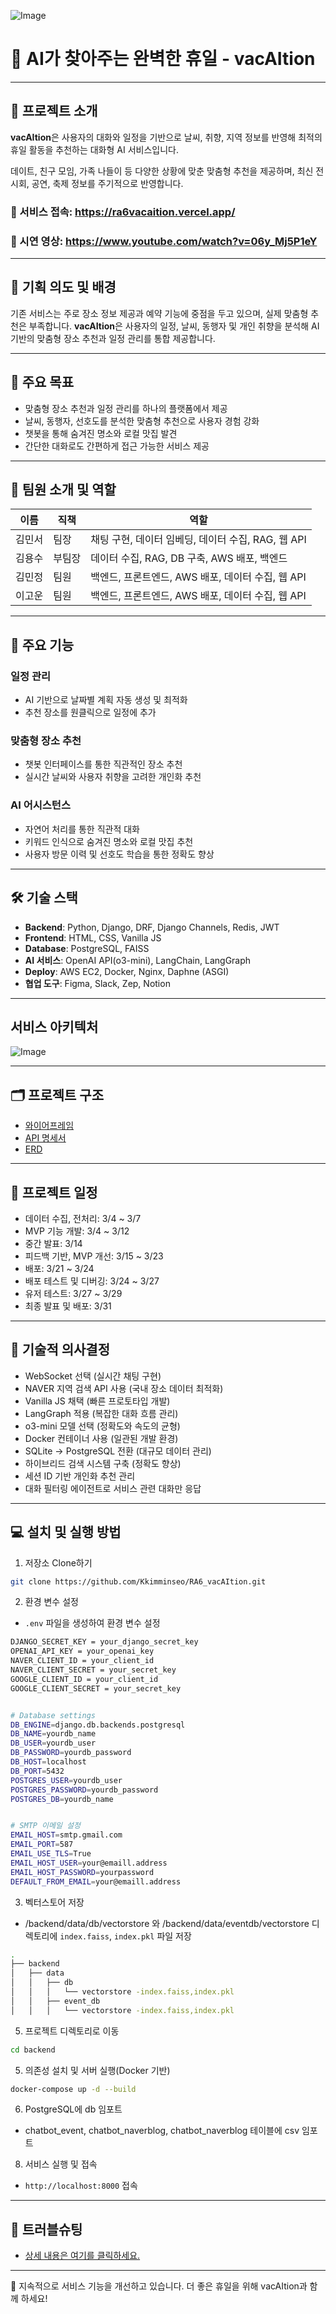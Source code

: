 ![Image](https://github.com/user-attachments/assets/61796c5f-40bf-4aba-b315-8c697b8f1ea1)
# 🦾 AI가 찾아주는 완벽한 휴일 - **vacAItion**

---

## 📖 프로젝트 소개
**vacAItion**은 사용자의 대화와 일정을 기반으로 날씨, 취향, 지역 정보를 반영해 최적의 휴일 활동을 추천하는 대화형 AI 서비스입니다.

데이트, 친구 모임, 가족 나들이 등 다양한 상황에 맞춘 맞춤형 추천을 제공하며, 최신 전시회, 공연, 축제 정보를 주기적으로 반영합니다.

### 🔗 서비스 접속: https://ra6vacaition.vercel.app/
### 🔗 시연 영상: https://www.youtube.com/watch?v=06y_Mj5P1eY
---

## 🚩 기획 의도 및 배경

기존 서비스는 주로 장소 정보 제공과 예약 기능에 중점을 두고 있으며, 실제 맞춤형 추천은 부족합니다. **vacAItion**은 사용자의 일정, 날씨, 동행자 및 개인 취향을 분석해 AI 기반의 맞춤형 장소 추천과 일정 관리를 통합 제공합니다.

---

## 🎯 주요 목표
- 맞춤형 장소 추천과 일정 관리를 하나의 플랫폼에서 제공
- 날씨, 동행자, 선호도를 분석한 맞춤형 추천으로 사용자 경험 강화
- 챗봇을 통해 숨겨진 명소와 로컬 맛집 발견
- 간단한 대화로도 간편하게 접근 가능한 서비스 제공

---

## 👥 팀원 소개 및 역할

| 이름 | 직책 | 역할 |
|------|------|------|
| 김민서 | 팀장 | 채팅 구현, 데이터 임베딩, 데이터 수집, RAG, 웹 API |
| 김용수 | 부팀장 | 데이터 수집, RAG, DB 구축, AWS 배포, 백엔드 |
| 김민정 | 팀원 | 백엔드, 프론트엔드, AWS 배포, 데이터 수집, 웹 API |
| 이고운 | 팀원 | 백엔드, 프론트엔드, AWS 배포, 데이터 수집, 웹 API |

---

## 🔧 주요 기능

### 일정 관리
- AI 기반으로 날짜별 계획 자동 생성 및 최적화
- 추천 장소를 원클릭으로 일정에 추가

### 맞춤형 장소 추천
- 챗봇 인터페이스를 통한 직관적인 장소 추천
- 실시간 날씨와 사용자 취향을 고려한 개인화 추천

### AI 어시스턴스
- 자연어 처리를 통한 직관적 대화
- 키워드 인식으로 숨겨진 명소와 로컬 맛집 추천
- 사용자 방문 이력 및 선호도 학습을 통한 정확도 향상

---

## 🛠️ 기술 스택
- **Backend**: Python, Django, DRF, Django Channels, Redis, JWT
- **Frontend**: HTML, CSS, Vanilla JS
- **Database**: PostgreSQL, FAISS
- **AI 서비스**: OpenAI API(o3-mini), LangChain, LangGraph
- **Deploy**: AWS EC2, Docker, Nginx, Daphne (ASGI)
- **협업 도구**: Figma, Slack, Zep, Notion

---

## 서비스 아키텍처
![Image](https://github.com/user-attachments/assets/7ebe1ac5-7514-4b39-a66b-f96915eae83c)

---

## 🗂️ 프로젝트 구조
- [와이어프레임](https://www.notion.so/SA-1a7a0d2750d08064bef1c024be7e48ec?pvs=4#1c1a0d2750d080afbc5cd064953f8d76)
- [API 명세서](https://www.notion.so/SA-1a7a0d2750d08064bef1c024be7e48ec?pvs=4#1a7a0d2750d0800db5aafdd4b413a12e)
- [ERD](https://www.notion.so/SA-1a7a0d2750d08064bef1c024be7e48ec?pvs=4#1a7a0d2750d080c58e62c523a7c45fe0)

---

## 📆 프로젝트 일정
- 데이터 수집, 전처리: 3/4 ~ 3/7
- MVP 기능 개발: 3/4 ~ 3/12
- 중간 발표: 3/14
- 피드백 기반, MVP 개선: 3/15 ~ 3/23
- 배포: 3/21 ~ 3/24
- 배포 테스트 및 디버깅: 3/24 ~ 3/27
- 유저 테스트: 3/27 ~ 3/29
- 최종 발표 및 배포: 3/31

---

## 🤔 기술적 의사결정
- WebSocket 선택 (실시간 채팅 구현)
- NAVER 지역 검색 API 사용 (국내 장소 데이터 최적화)
- Vanilla JS 채택 (빠른 프로토타입 개발)
- LangGraph 적용 (복잡한 대화 흐름 관리)
- o3-mini 모델 선택 (정확도와 속도의 균형)
- Docker 컨테이너 사용 (일관된 개발 환경)
- SQLite → PostgreSQL 전환 (대규모 데이터 관리)
- 하이브리드 검색 시스템 구축 (정확도 향상)
- 세션 ID 기반 개인화 추천 관리
- 대화 필터링 에이전트로 서비스 관련 대화만 응답

---

## 💻 설치 및 실행 방법
1. 저장소 Clone하기
```bash
git clone https://github.com/Kkimminseo/RA6_vacAItion.git
```

2. 환경 변수 설정<br>
* `.env` 파일을 생성하여 환경 변수 설정
```bash
DJANGO_SECRET_KEY = your_django_secret_key
OPENAI_API_KEY = your_openai_key
NAVER_CLIENT_ID = your_client_id
NAVER_CLIENT_SECRET = your_secret_key
GOOGLE_CLIENT_ID = your_client_id
GOOGLE_CLIENT_SECRET = your_secret_key


# Database settings
DB_ENGINE=django.db.backends.postgresql
DB_NAME=yourdb_name
DB_USER=yourdb_user
DB_PASSWORD=yourdb_password
DB_HOST=localhost
DB_PORT=5432
POSTGRES_USER=yourdb_user
POSTGRES_PASSWORD=yourdb_password
POSTGRES_DB=yourdb_name


# SMTP 이메일 설정
EMAIL_HOST=smtp.gmail.com
EMAIL_PORT=587
EMAIL_USE_TLS=True
EMAIL_HOST_USER=your@emaill.address
EMAIL_HOST_PASSWORD=yourpassword
DEFAULT_FROM_EMAIL=your@emaill.address
```
3. 벡터스토어 저장<br>
* /backend/data/db/vectorstore 와 /backend/data/eventdb/vectorstore 디렉토리에 `index.faiss`, `index.pkl` 파일 저장
```bash
.
├── backend
│   ├── data
│   │   ├── db
│   │   │   └── vectorstore -index.faiss,index.pkl
│   │   ├── event_db
│   │   │   └── vectorstore -index.faiss,index.pkl
```

5. 프로젝트 디렉토리로 이동
```bash
cd backend
```

5. 의존성 설치 및 서버 실행(Docker 기반)
```bash
docker-compose up -d --build
```

6. PostgreSQL에 db 임포트<br>
  * chatbot_event, chatbot_naverblog, chatbot_naverblog 테이블에 csv 임포트

8. 서비스 실행 및 접속
- `http://localhost:8000` 접속

---

## 🚨 트러블슈팅
- [상세 내용은 여기를 클릭하세요.](https://www.notion.so/1b4a0d2750d0807e8532f081a546be61?pvs=21)

---

📌 지속적으로 서비스 기능을 개선하고 있습니다. 더 좋은 휴일을 위해 vacAItion과 함께 하세요!
